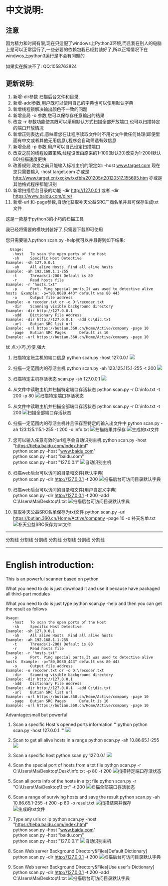 ﻿﻿﻿中文说明:
========
## 注意
   因为精力和时间有限,现在只适配了windows上Python3环境,而且我在别人的电脑上是可以正常运行了,一些必要的依赖包我已经封装好了,所以正常情况下在windwos上python3运行是不会有问题的

   如果实在解决不了:
   QQ:1058763824


## 更新说明:
   1. 新增-dir参数 扫描后台文件和目录,
   2. 新增-add参数,用户既可以使用自己的字典也可以使用默认字典
   3. 新增线程锁解决输出颜色不一致的问题
   4. 新增全局 -o 参数,您可以保存存任意输出的结果
   5. 改变 -r 参数功能使其既可以采用默认方式扫描全部开放端口,也可以扫描特定的端口开放情况
   6. 新增正则表达式,意味着您在让程序读取文件时不用对文件做任何处理(即便里面有中文或者其他无用信息),程序会自动筛选有效信息
   7. 新增全局 -p 参数,用户可以自己设定扫描端口
   8. 改变之前的线程设置策略,线程设置由原来的1-100(默认30)改变为1-200(默认80)扫描速度更快
   9. 改善规则,改变之前只能输入标准主机的限定如: -host www.target.com 现在您只需要输入 -host target.com 亦或是 http://www.target.cn/xxgkw/xxfbh/201205/t20120517_155695.htm  亦或是其他格式程序都能识别
   10. 新增扫描后台目录的功能  -dir  http://127.0.0.1 或者  -dir https://www.baidu.com/dire/
   11. 新增-url 和-page参数,自动化获取补天公益SRC厂商名单并且可保存生成txt文件

这是一款基于python3的小巧的扫描工具

我已经将需要的模块封装好了,只需要下载即可使用

您只需要输入python scan.py -help就可以并且得到如下结果:  

      Usage:
       -host   To scan the open ports of the Host
       -sh     Specific Host Detective                                        Example: -sh 127.0.0.1
       -ah     All alive Hosts .Find all alive hosts                          Example: -ah 192.168.1.1-255
       -t      Threads(1-200) Default is 80
       -r      Read hosts file                                                Example: -r "hosts.txt"
       -p      Port. Ping special ports,It was used to detective alive hosts  Example: -p="80,8080,443" default was 80 443
       -o      Output file address                                            Example: -o recoder.txt or -o D:\recoder.txt
       -dir    Scanning visible background directory                          Example: -dir http://127.0.0.1
       -add    Dictionary File Address                                        Example: -dir http://127.0.0.1  -add C:\dic.txt
       -url    Butian SRC list url                                            Example: -url https://butian.360.cn/Home/Active/company -page 10
       -page   Butian SRC Pages      Default is 10                            Example: -url https://butian.360.cn/Home/Active/company -page 10


优     点:小巧,方便,强大

 1. 扫描特定账主机的端口信息 python scan.py -host 127.0.0.1
    ![](https://raw.githubusercontent.com/spacesec/images/master/scan/scanHost.png) 
    
 2. 扫描一定范围内的存活主机  python scan.py -ah 123.125.115.1-255 -t 200
    ![](https://raw.githubusercontent.com/spacesec/images/master/scan/8.png)
	
 3. 扫描特定主机存活状态 scan.py -sh 127.0.0.1
    ![](https://raw.githubusercontent.com/spacesec/images/master/scan/scanSpecificHost.png)
 
 4. 从文件中读取主机并扫描特定端口存活状态 python scan.py -r D:\info.txt -t 200 -p 80
    ![扫描特定端口存活状态](https://raw.githubusercontent.com/spacesec/images/master/scan/5.png)

 5. 从文件中读取主机并扫描全部端口存活状态 python scan.py -r D:\info.txt -t 200
    ![扫描全部端口存活状态](https://raw.githubusercontent.com/spacesec/images/master/scan/6.png)

 6. 扫描一定范围内的存活主机并且保存至特定的输入出文件中   python scan.py -ah 123.125.115.1-255 -t 200 -o info.txt
    ![扫描结果并保存](https://raw.githubusercontent.com/spacesec/images/master/scan/1.png)
    ![生成的txt文件](https://raw.githubusercontent.com/spacesec/images/master/scan/2.png)
 
 7. 您可以输入任意有效的url程序会自动识别主机
    python scan.py -host "https://tieba.baidu.com/index.html"  
    python scan.py -host "www.baidu.com"  
    python scan.py -host "baidu.com"  
    python scan.py -host "127.0.0.1"
![自动识别主机](https://raw.githubusercontent.com/spacesec/images/master/scan/7.png)
 
 8. 扫描web后台可以访问的目录和文件[默认字典]  
    python scan.py -dir http://127.0.0.1 -t 200
    ![扫描后台可访问目录默认字典](https://raw.githubusercontent.com/spacesec/images/master/scan/9.png)
 
 9. 扫描web后台可以访问的目录和文件[用户自定义字典]  
    python scan.py -dir http://127.0.0.1 -t 200 -add C:\Users\Ma\Desktop\1.txt
    ![扫描后台可访问目录默认字典](https://raw.githubusercontent.com/spacesec/images/master/scan/10.png)

 10. 获取补天公益SRC名单保存为txt文件 python scan.py  -url  https://butian.360.cn/Home/Active/company -page 10 -o 补天名单.txt
     ![补天公益SRC保存为txt文件](https://raw.githubusercontent.com/spacesec/images/master/scan/11.png)

 

******************************************************************************
分割线 分割线	分割线	分割线	分割线	分割线	分割线
******************************************************************************
English introduction:
=========
This is an powerful scanner based on python

What you need to do is just download it and use it because have packaged all third-part modules

What you need to do is just type python scan.py -help and then you can get the result as follows
 
    Usage:
       -host   To scan the open ports of the Host
       -sh     Specific Host Detective                                        Example: -sh 127.0.0.1
       -ah     All alive Hosts .Find all alive hosts                          Example: -ah 192.168.1.1-255
       -t      Threads(1-200) Default is 80
       -r      Read hosts file                                                Example: -r "hosts.txt"
       -p      Port. Ping special ports,It was used to detective alive hosts  Example: -p="80,8080,443" default was 80 443
       -o      Output file address                                            Example: -o recoder.txt or -o D:\recoder.txt
       -dir    Scanning visible background directory                          Example: -dir http://127.0.0.1
       -add    Dictionary File Address                                        Example: -dir http://127.0.0.1  -add C:\dic.txt
       -url    Butian SRC list url                                            Example: -url https://butian.360.cn/Home/Active/company -page 10
       -page   Butian SRC Pages      Default is 10                            Example: -url https://butian.360.cn/Home/Active/company -page 10


Advantage:small but powerful 

1. Scan a specific Host's opened ports information '''python   python scan.py -host 127.0.0.1 '''
![](https://raw.githubusercontent.com/spacesec/images/master/scan/scanHost.png) 

2. Scan to get all alive hosts in a range  python scan.py -ah 10.86.65.1-255
![](https://raw.githubusercontent.com/spacesec/images/master/scan/scanAlive.png)

3. Scan a specific host python scan.py 127.0.0.1 
![](https://raw.githubusercontent.com/spacesec/images/master/scan/scanSpecificHost.png)

4. Scan the special port of hosts from a txt file python scan.py -r C:\Users\Ma\Desktop\Desk\info.txt -p 80 -t 200
  ![扫描特定端口存活状态](https://raw.githubusercontent.com/spacesec/images/master/scan/5.png)

5. Scan all ports info of the hosts in a txt file python scan.py -r "C:\Users\Ma\Desktop\1.txt" -t 200
  ![扫描全部端口存活状态](https://raw.githubusercontent.com/spacesec/images/master/scan/6.png)

6. Scan a range  of surviving hosts and save the result  python scan.py -ah 10.86.65.1-255 -t 200 -p 80 -o result.txt
  ![扫描结果并保存](https://raw.githubusercontent.com/spacesec/images/master/scan/1.png)
  ![生成的txt文件](https://raw.githubusercontent.com/spacesec/images/master/scan/2.png)

 7. Type any urls or ip
    python scan.py -host "https://tieba.baidu.com/index.html"  
    python scan.py -host "www.baidu.com"  
    python scan.py -host "baidu.com"  
    python scan.py -host "127.0.0.1"
![自动识别主机](https://raw.githubusercontent.com/spacesec/images/master/scan/7.png)

 8. Scan Web server Background Directory&Files[Default Dictionary]  
    python scan.py -dir http://127.0.0.1 -t 200
    ![扫描后台可访问目录默认字典](https://raw.githubusercontent.com/spacesec/images/master/scan/9.png)
 
 9. Scan Web server Background Directory&Files[Use user's Dictionary]  
    python scan.py -dir http://127.0.0.1 -t 200 -add C:\Users\Ma\Desktop\1.txt
    ![扫描后台可访问目录默认字典](https://raw.githubusercontent.com/spacesec/images/master/scan/10.png)